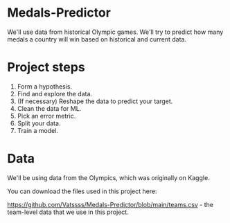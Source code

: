 # Medals-Predictor
We'll use data from historical Olympic games. We'll try to predict how many medals a country will win based on historical and current data.

# Project steps

1. Form a hypothesis.
2. Find and explore the data.
3. (If necessary) Reshape the data to predict your target.
4. Clean the data for ML.
5. Pick an error metric.
6. Split your data.
7. Train a model.

# Data
We'll be using data from the Olympics, which was originally on Kaggle.

You can download the files used in this project here:

https://github.com/Vatssss/Medals-Predictor/blob/main/teams.csv - the team-level data that we use in this project.
